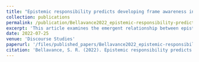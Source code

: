 ```yaml
---
title: "Epistemic responsibility predicts developing frame awareness in early childhood: A language socialization perspective"
collection: publications
permalink: /publication/Bellavance2022_epistemic-responsibility-predicts-developing-frame-awareness-in-early-childhood-a-language
excerpt: 'This article examines the emergent relationship between epistemic responsibility and frame awareness in early childhood, wherein a mother uses language socialization practices to guide her child into a new frame. The pair co-constructs the parameters of the new frame through negotiation of epistemic responsibility and remedial interchanges. The analysis demonstrates that these remedial interchanges arise from conflicting understandings of the embeddedness of frames and the epistemic dynamics that these frames entail. The child maintains epistemic primacy in her concurrent play frame, which carries over to the recording activity given that the recording activity is embedded within her larger play frame. I argue that the data predict epistemic responsibility to be acquired earlier than the ability to shift epistemic dynamics outside of role-play. This study contributes to our understanding of frame and epistemic development in early childhood.'
date: 2022-07-25
venue: 'Discourse Studies'
paperurl: '/files/published_papers/Bellavance2022_epistemic-responsibility-predicts-developing-frame-awareness-in-early-childhood-a-languageBellavance2022_epistemic-responsibility-predicts-developing-frame-awareness-in-early-childhood-a-language.pdf'
citation: 'Bellavance, S. R. (2022). Epistemic responsibility predicts developing frame awareness in early childhood: A language socialization perspective. <i>Discourse Studies, 24</i>(6), 675–691. https://doi.org/10.1177/14614456221111640'
---
```


